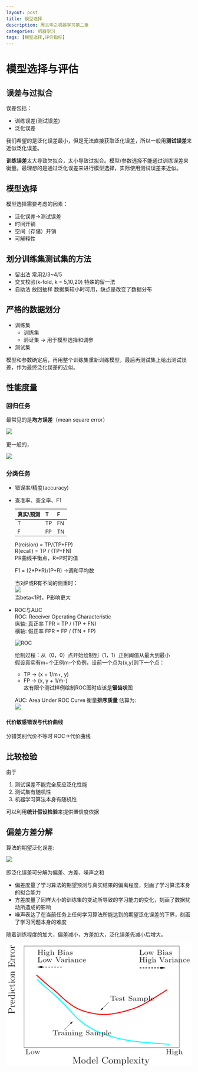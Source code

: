 ```yaml
---
layout: post
title: 模型选择
description: 周志华之机器学习第二章
categories: 机器学习
tags: [模型选择,评价指标]
---
```


# 模型选择与评估

## 误差与过拟合
误差包括： 
 
* 训练误差(测试误差)  
* 泛化误差

我们希望的是泛化误差最小，但是无法直接获取泛化误差，所以一般用**测试误差**来近似泛化误差。  

**训练误差**太大导致欠拟合，太小导致过拟合。模型/参数选择不能通过训练误差来衡量。最理想的是通过泛化误差来进行模型选择，实际使用测试误差来近似。


## 模型选择
模型选择需要考虑的因素：  

* 泛化误差->测试误差  
* 时间开销  
* 空间（存储）开销  
* 可解释性

## 划分训练集测试集的方法

* 留出法 常用2/3~4/5
* 交叉校验(k-fold, k = 5,10,20) 特殊的留一法
* 自助法 放回抽样 数据集较小时可用，缺点是改变了数据分布

## 严格的数据划分

* 训练集
	* 训练集
	* 验证集 -> 用于模型选择和调参
* 测试集

模型和参数确定后，再用整个训练集重新训练模型，最后再测试集上给出测试误差，作为最终泛化误差的近似。

## 性能度量

### 回归任务
最常见的是**均方误差**（mean square error）  

<img src="http://www.forkosh.com/mathtex.cgi? E(f;D)=\frac{1}{m}\sum_{i=1}^{m}\left(f(\mathbf{x_i})-y_i\right)^2">

更一般的，  

<img src="http://www.forkosh.com/mathtex.cgi? E(f;\mathcal{D})=\int_{\mathbf{x} \sim \mathcal{D}}\left(f(\mathbf{x})-y\right)^2p(\mathbf{x})d\mathbf{x}">

### 分类任务

* 错误率/精度(accuracy)
* 查准率、查全率、F1

	真实\预测 	| T   | F
	-----------|----|----
	T		  	| TP  | FN
	F		  	| FP  | TN
	
	P(rcision) 	= TP/(TP+FP)  
	R(ecall) 		= TP / (TP+FN)  
	PR曲线平衡点，R=P时的值  
	
	F1 = (2\*P*R)/(P+R) ->调和平均数
	
	当对P或R有不同的侧重时：  
	<img src="http://www.forkosh.com/mathtex.cgi? F_\beta=\frac{(1+\beta^2)*P*R}{(\beta^2*P)+R}">  
	当beta<1时，P影响更大  
	
* ROC与AUC  
	ROC: Receiver Operating Characteristic  
	纵轴: 真正率  TPR = TP / (TP + FN)  
	横轴: 假正率  FPR = FP / (TN + FP)  
	
	![ROC](https://upload.wikimedia.org/wikipedia/commons/6/6b/Roccurves.png)
	
	绘制过程：从（0，0）点开始绘制到（1，1）正例阈值从最大到最小  
	假设真实有m+个正例m-个负例，设前一个点为(x,y)则下一个点：  
	* TP -> (x + 1/m+, y)
	* FP -> (x, y + 1/m-)  
	故有限个测试样例绘制ROC图时应该是**锯齿状**图
	
	AUC: Area Under ROC Curve 衡量**排序质量**
	估算为:  
	<img src="http://www.forkosh.com/mathtex.cgi? AUC=\frac{1}{2}\sum_{i=1}^{m-1}(x_{i+1}-x_i)*(y_i+y_{i+1})">  
	
#### 代价敏感错误与代价曲线
分错类别代价不等时 ROC->代价曲线

## 比较检验
由于

1. 测试误差不能完全反应泛化性能
2. 测试集有随机性
3. 机器学习算法本身有随机性  

可以利用**统计假设检验**来提供置信度依据  


## 偏差方差分解

算法的期望泛化误差:  

<img src="http://www.forkosh.com/mathtex.cgi? E(f;D) = E_D[(f(\mathbf{x};D) - y_D)^2] = bias^2(\mathbf{x}) + var(\mathbf{x}) + \epsilon^2">

即泛化误差可分解为偏差、方差、噪声之和  

* 偏差度量了学习算法的期望预测与真实结果的偏离程度，刻画了学习算法本身的拟合能力 
* 方差度量了同样大小的训练集的变动所导致的学习能力的变化，刻画了数据扰动所造成的影响
* 噪声表达了在当前任务上任何学习算法所能达到的期望泛化误差的下界，刻画了学习问题本身的难度  

随着训练程度的加大，偏差减小，方差加大，泛化误差先减小后增大。

![bias-variance-tradeoff](https://github.com/xiangcong/xiangcong.github.io/blob/master/images/bias-variance-tradeoff.png?raw=true)
 





  
	




	        




